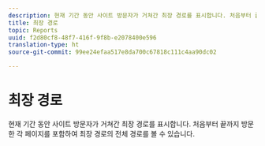 ```yaml
---
description: 현재 기간 동안 사이트 방문자가 거쳐간 최장 경로를 표시합니다. 처음부터 끝까지 방문한 각 페이지를 포함하여 최장 경로의 전체 경로를 볼 수 있습니다.
title: 최장 경로
topic: Reports
uuid: f2d80cf8-48f7-416f-9f8b-e2078400e596
translation-type: ht
source-git-commit: 99ee24efaa517e8da700c67818c111c4aa90dc02

---
```



# 최장 경로

현재 기간 동안 사이트 방문자가 거쳐간 최장 경로를 표시합니다. 처음부터 끝까지 방문한 각 페이지를 포함하여 최장 경로의 전체 경로를 볼 수 있습니다.

